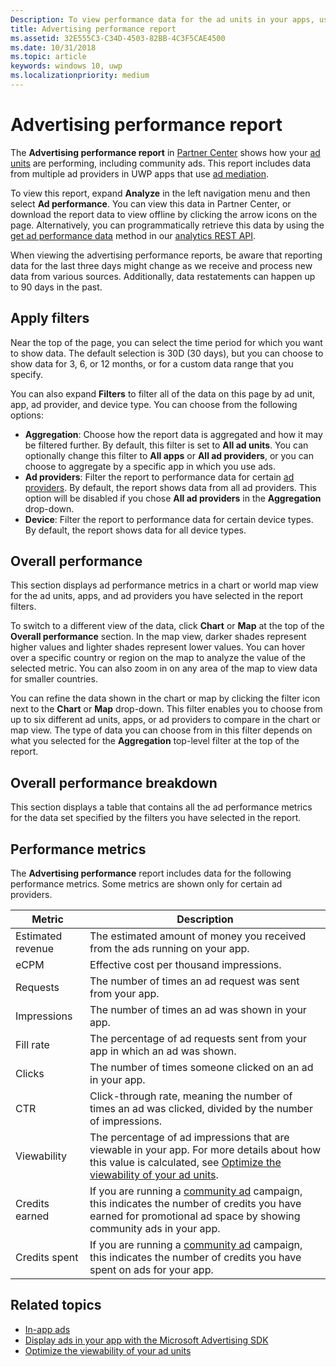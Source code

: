 ```yaml
---
Description: To view performance data for the ad units in your apps, use the advertising performance report in Partner Center.
title: Advertising performance report
ms.assetid: 32E555C3-C34D-4503-82BB-4C3F5CAE4500
ms.date: 10/31/2018
ms.topic: article
keywords: windows 10, uwp
ms.localizationpriority: medium
---
```

# Advertising performance report


The **Advertising performance report** in [Partner Center](https://partner.microsoft.com/dashboard) shows how your [ad units](in-app-ads.md) are performing, including community ads. This report includes data from multiple ad providers in UWP apps that use [ad mediation](in-app-ads.md#mediation).

To view this report, expand **Analyze** in the left navigation menu and then select **Ad performance**. You can view this data in Partner Center, or download the report data to view offline by clicking the arrow icons on the page. Alternatively, you can programmatically retrieve this data by using the [get ad performance data](../monetize/get-ad-performance-data.md) method in our [analytics REST API](../monetize/access-analytics-data-using-windows-store-services.md).

When viewing the advertising performance reports, be aware that reporting data for the last three days might change as we receive and process new data from various sources. Additionally, data restatements can happen up to 90 days in the past.

## Apply filters

Near the top of the page, you can select the time period for which you want to show data. The default selection is 30D (30 days), but you can choose to show data for 3, 6, or 12 months, or for a custom data range that you specify.

You can also expand **Filters** to filter all of the data on this page by ad unit, app, ad provider, and device type. You can choose from the following options:

* **Aggregation**: Choose how the report data is aggregated and how it may be filtered further. By default, this filter is set to **All ad units**. You can optionally change this filter to **All apps** or **All ad providers**, or you can choose to aggregate by a specific app in which you use ads.
* **Ad providers**: Filter the report to performance data for certain [ad providers](in-app-ads.md#paid-networks). By default, the report shows data from all ad providers. This option will be disabled if you chose **All ad providers** in the **Aggregation** drop-down.
* **Device**: Filter the report to performance data for certain device types. By default, the report shows data for all device types.

## Overall performance

This section displays ad performance metrics in a chart or world map view for the ad units, apps, and ad providers you have selected in the report filters.

To switch to a different view of the data, click **Chart** or **Map** at the top of the **Overall performance** section. In the map view, darker shades represent higher values and lighter shades represent lower values. You can hover over a specific country or region on the map to analyze the value of the selected metric. You can also zoom in on any area of the map to view data for smaller countries.

You can refine the data shown in the chart or map by clicking the filter icon next to the **Chart** or **Map** drop-down. This filter enables you to choose from up to six different ad units, apps, or ad providers to compare in the chart or map view. The type of data you can choose from in this filter depends on what you selected for the **Aggregation** top-level filter at the top of the report.


## Overall performance breakdown

This section displays a table that contains all the ad performance metrics for the data set specified by the filters you have selected in the report.

## Performance metrics

The **Advertising performance** report includes data for the following performance metrics. Some metrics are shown only for certain ad providers.

|  Metric  |  Description  |
|----------|---------------|
| Estimated revenue  |  The estimated amount of money you received from the ads running on your app. |
| eCPM  |  Effective cost per thousand impressions. |
| Requests  | The number of times an ad request was sent from your app.  |
| Impressions  | The number of times an ad was shown in your app.  |
| Fill rate  | The percentage of ad requests sent from your app in which an ad was shown.  |
| Clicks  |  The number of times someone clicked on an ad in your app. |
| CTR  |  Click-through rate, meaning the number of times an ad was clicked, divided by the number of impressions. |
| Viewability | The percentage of ad impressions that are viewable in your app. For more details about how this value is calculated, see [Optimize the viewability of your ad units](../monetize/optimize-ad-unit-viewability.md). |
| Credits earned  | If you are running a [community ad](https://docs.microsoft.com/windows/uwp/publish/about-community-ads) campaign, this indicates the number of credits you have earned for promotional ad space by showing community ads in your app.  |
| Credits spent  | If you are running a [community ad](https://docs.microsoft.com/windows/uwp/publish/about-community-ads) campaign, this indicates the number of credits you have spent on ads for your app.  |

## Related topics

* [In-app ads](in-app-ads.md)
* [Display ads in your app with the Microsoft Advertising SDK](../monetize/display-ads-in-your-app.md)
* [Optimize the viewability of your ad units](../monetize/optimize-ad-unit-viewability.md)


 
